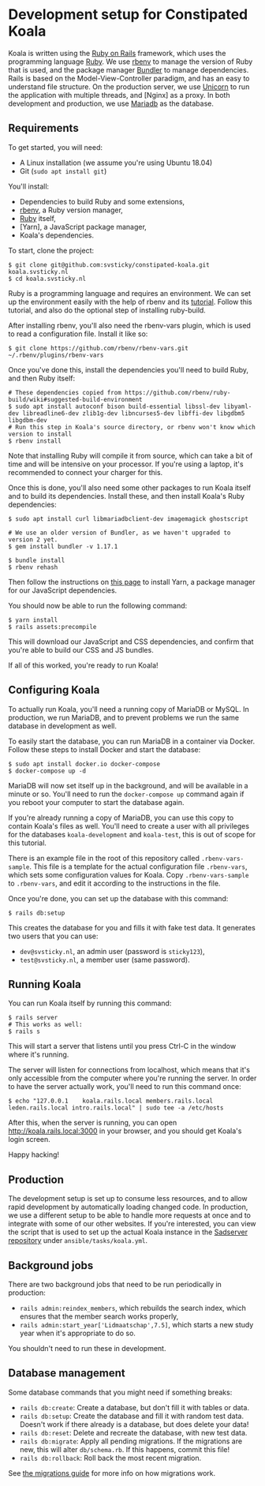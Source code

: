 # Development setup for Constipated Koala

Koala is written using the [Ruby on Rails] framework, which uses the
programming language [Ruby]. We use [rbenv] to manage the version of Ruby that
is used, and the package manager [Bundler] to manage dependencies.
Rails is based on the Model-View-Controller paradigm, and has an easy to
understand file structure. On the production server, we use [Unicorn] to run
the application with multiple threads, and [Nginx] as a proxy.
In both development and production, we use [Mariadb] as the database.

[Bundler]: https://bundler.io
[Mariadb]: https://mariadb.org
[Ruby on Rails]: https://guides.rubyonrails.org/getting_started.html
[Ruby]: https://www.ruby-lang.org/
[Unicorn]: https://bogomips.org/unicorn/
[rbenv]: https://github.com/rbenv/rbenv

## Requirements
To get started, you will need:

- A Linux installation (we assume you're using Ubuntu 18.04)
- Git (`sudo apt install git`)

You'll install:

- Dependencies to build Ruby and some extensions,
- [rbenv], a Ruby version manager,
- [Ruby] itself,
- [Yarn], a JavaScript package manager,
- Koala's dependencies.


To start, clone the project:

```console
$ git clone git@github.com:svsticky/constipated-koala.git koala.svsticky.nl
$ cd koala.svsticky.nl
```

Ruby is a programming language and requires an environment. We can set up the
environment easily with the help of rbenv and its [tutorial][rbenv-tutorial].
Follow this tutorial, and also do the optional step of installing ruby-build.

[rbenv-tutorial]: https://github.com/rbenv/rbenv#basic-github-checkout

After installing rbenv, you'll also need the rbenv-vars plugin, which is used
to read a configuration file. Install it like so:

```console
$ git clone https://github.com/rbenv/rbenv-vars.git ~/.rbenv/plugins/rbenv-vars
```

Once you've done this, install the dependencies you'll need to build Ruby, and
then Ruby itself:

```console
# These dependencies copied from https://github.com/rbenv/ruby-build/wiki#suggested-build-environment
$ sudo apt install autoconf bison build-essential libssl-dev libyaml-dev libreadline6-dev zlib1g-dev libncurses5-dev libffi-dev libgdbm5 libgdbm-dev
# Run this step in Koala's source directory, or rbenv won't know which version to install
$ rbenv install
```

Note that installing Ruby will compile it from source, which can take a bit of
time and will be intensive on your processor. If you're using a laptop, it's
recommended to connect your charger for this.

Once this is done, you'll also need some other packages to run Koala itself and
to build its dependencies. Install these, and then install Koala's Ruby
dependencies:

```console
$ sudo apt install curl libmariadbclient-dev imagemagick ghostscript

# We use an older version of Bundler, as we haven't upgraded to version 2 yet.
$ gem install bundler -v 1.17.1

$ bundle install
$ rbenv rehash
```

Then follow the instructions on [this page][yarn-install] to install Yarn,
a package manager for our JavaScript dependencies.

[yarn-install]: https://yarnpkg.com/en/docs/install#debian-stable

You should now be able to run the following command:

```console
$ yarn install
$ rails assets:precompile
```

This will download our JavaScript and CSS dependencies, and confirm that you're
able to build our CSS and JS bundles.

If all of this worked, you're ready to run Koala!

## Configuring Koala
To actually run Koala, you'll need a running copy of MariaDB or MySQL. In
production, we run MariaDB, and to prevent problems we run the same database in
development as well.

To easily start the database, you can run MariaDB in a container via Docker.
Follow these steps to install Docker and start the database:

```console
$ sudo apt install docker.io docker-compose
$ docker-compose up -d
```

MariaDB will now set itself up in the background, and will be available in
a minute or so. You'll need to run the `docker-compose up` command again if you
reboot your computer to start the database again.

If you're already running a copy of MariaDB, you can use this copy to contain
Koala's files as well. You'll need to create a user with all privileges for the
databases `koala-development` and `koala-test`, this is out of scope for this
tutorial.

There is an example file in the root of this repository called
`.rbenv-vars-sample`. This file is a template for the actual configuration file
`.rbenv-vars`, which sets some configuration values for Koala. Copy
`.rbenv-vars-sample` to `.rbenv-vars`, and edit it according to the
instructions in the file.

Once you're done, you can set up the database with this command:

```console
$ rails db:setup
```

This creates the database for you and fills it with fake test data.
It generates two users that you can use:

- `dev@svsticky.nl`, an admin user (password is `sticky123`),
- `test@svsticky.nl`, a member user (same password).

## Running Koala
You can run Koala itself by running this command:

```console
$ rails server
# This works as well:
$ rails s
```

This will start a server that listens until you press Ctrl-C in the window
where it's running.

The server will listen for connections from localhost, which means that it's
only accessible from the computer where you're running the server.
In order to have the server actually work, you'll need to run this command once:

```console
$ echo "127.0.0.1    koala.rails.local members.rails.local leden.rails.local intro.rails.local" | sudo tee -a /etc/hosts
```

After this, when the server is running, you can open
http://koala.rails.local:3000 in your browser, and you should get Koala's login
screen.

Happy hacking!

## Production
The development setup is set up to consume less resources, and to allow rapid
development by automatically loading changed code. In production, we use
a different setup to be able to handle more requests at once and to integrate
with some of our other websites. If you're interested, you can view the script
that is used to set up the actual Koala instance in the [Sadserver repository]
under `ansible/tasks/koala.yml`.

[Sadserver repository]: https://github.com/svsticky/sadserver

## Background jobs
There are two background jobs that need to be run periodically in production:

- `rails admin:reindex_members`, which rebuilds the search index, which ensures
  that the member search works properly,
- `rails admin:start_year['Lidmaatschap',7.5]`, which starts a new study year
  when it's appropriate to do so.

You shouldn't need to run these in development.

## Database management
Some database commands that you might need if something breaks:

- `rails db:create`: Create a database, but don't fill it with tables or data.
- `rails db:setup`: Create the database and fill it with random test data.
  Doesn't work if there already is a database, but does delete your data!
- `rails db:reset`: Delete and recreate the database, with new test data.
- `rails db:migrate`: Apply all pending migrations. If the migrations are new,
  this will alter `db/schema.rb`. If this happens, commit this file!
- `rails db:rollback`: Roll back the most recent migration.

See [the migrations guide] for more info on how migrations work.

[the migrations guide]: https://guides.rubyonrails.org/active_record_migrations.html
